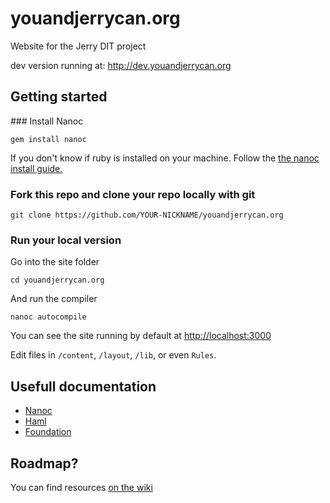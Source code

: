 youandjerrycan.org
==================

Website for the Jerry DIT project   

dev version running at: <http://dev.youandjerrycan.org>

## Getting started

### Install Nanoc
```
gem install nanoc
```
If you don't know if ruby is installed on your machine. Follow the [the nanoc install guide.](http://nanoc.ws/install/)

### Fork this repo and clone your repo locally with git
```
git clone https://github.com/YOUR-NICKNAME/youandjerrycan.org
```
### Run your local version
Go into the site folder
```
cd youandjerrycan.org
```
And run the compiler
```
nanoc autocompile
```
You can see the site running by default at <http://localhost:3000>

Edit files in `/content`, `/layout`, `/lib`, or even `Rules`.

## Usefull documentation

+ [Nanoc](http://nanoc.ws/docs/)
+ [Haml](http://haml.info/tutorial.html)
+ [Foundation](http://foundation.zurb.com/docs/components/grid.html)

## Roadmap?
You can find resources [on the wiki](http://wiki.youandjerrycan.org/doku.php?id=jerry_dit_website)
